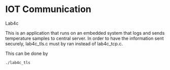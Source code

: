 # IOT Communication
Lab4c

This is an application that runs on an embedded system that logs and sends temperature 
samples to central server. In order to have the information sent securely, lab4c_tls.c 
must by ran instead of lab4c_tcp.c.

This can be done by

`./lab4c_tls`

